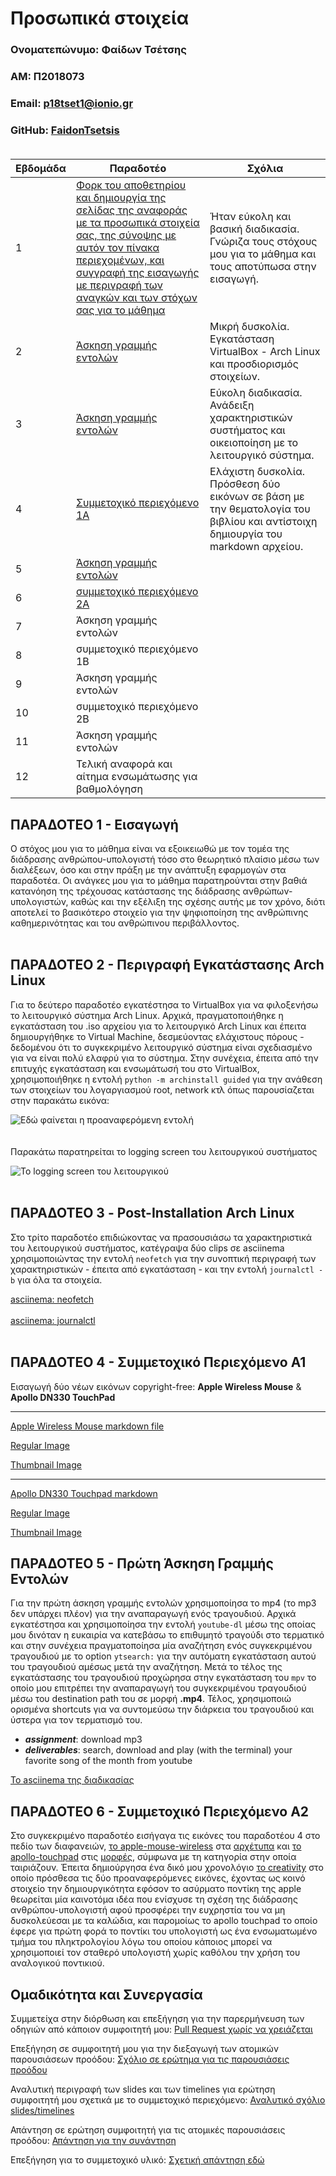 # Προσωπικά στοιχεία

### Ονοματεπώνυμο: Φαίδων Τσέτσης

### ΑΜ: Π2018073 

### Email: p18tset1@ionio.gr

### GitHub: [FaidonTsetsis](https://github.com/FaidonTsetsis) <br><br>



| Εβδομάδα | Παραδοτέο | Σχόλια |
| --- | --- | --- |
| 1 | [Φορκ του αποθετηρίου και δημιουργία της σελίδας της αναφοράς με τα προσωπικά στοιχεία σας, της σύνοψης με αυτόν τον πίνακα περιεχομένων, και συγγραφή της εισαγωγής με περιγραφή των αναγκών και των στόχων σας για το μάθημα](#παραδοτεο-1---εισαγωγή) | Ήταν εύκολη και βασική διαδικασία. Γνώριζα τους στόχους μου για το μάθημα και τους αποτύπωσα στην εισαγωγή.| Ήταν εύκολη και βασική διαδικασία. Γνώριζα τους στόχους μου για το μάθημα και τους αποτύπωσα στην εισαγωγή. |
| 2 | [Άσκηση γραμμής εντολών](#παραδοτεο-2---περιγραφή-εγκατάστασης-arch-linux) | Μικρή δυσκολία. Εγκατάσταση VirtualBox - Arch Linux και προσδιορισμός στοιχείων. |
| 3 | [Άσκηση γραμμής εντολών](#παραδοτεο-3---post-installation-arch-linux) | Εύκολη διαδικασία. Ανάδειξη χαρακτηριστικών συστήματος και οικειοποίηση με το λειτουργικό σύστημα.|
| 4 | [Συμμετοχικό περιεχόμενο 1A](#παραδοτεο-4---συμμετοχικό-περιεχόμενο-α1) | Ελάχιστη δυσκολία. Πρόσθεση δύο εικόνων σε βάση με την θεματολογία του βιβλίου και αντίστοιχη δημιουργία του markdown αρχείου. |
| 5 | [Άσκηση γραμμής εντολών](#παραδοτεο-5---πρώτη-άσκηση-γραμμής-εντολών) |
| 6 | [συμμετοχικό περιεχόμενο 2A](#παραδοτεο-6---συμμετοχικό-περιεχόμενο-α2) |
| 7 | Άσκηση γραμμής εντολών |
| 8 | συμμετοχικό περιεχόμενο 1B |
| 9 | Άσκηση γραμμής εντολών |
| 10 | συμμετοχικό περιεχόμενο 2B |
| 11 | Άσκηση γραμμής εντολών |
| 12 | Τελική αναφορά και αίτημα ενσωμάτωσης για βαθμολόγηση |

## ΠΑΡΑΔΟΤΕΟ 1 - Εισαγωγή

Ο στόχος μου για το μάθημα είναι να εξοικειωθώ με τον τομέα της διάδρασης ανθρώπου-υπολογιστή τόσο στο θεωρητικό πλαίσιο μέσω των διαλέξεων, όσο και στην πράξη με την ανάπτυξη εφαρμογών στα παραδοτέα. Οι ανάγκες μου για το μάθημα παρατηρούνται στην βαθιά κατανόηση της τρέχουσας κατάστασης της διάδρασης ανθρώπων-υπολογιστών, καθώς και την εξέλιξη της σχέσης αυτής με τον χρόνο, διότι αποτελεί το βασικότερο στοιχείο για την ψηφιοποίηση της ανθρώπινης καθημερινότητας και του ανθρώπινου περιβάλλοντος. <br><br>

## ΠΑΡΑΔΟΤΕΟ 2 - Περιγραφή Εγκατάστασης Arch Linux

Για το δεύτερο παραδοτέο εγκατέστησα το VirtualBox για να φιλοξενήσω το λειτουργικό σύστημα Arch Linux. Αρχικά, πραγματοποιήθηκε η εγκατάσταση του .iso αρχείου για το λειτουργικό Arch Linux και έπειτα δημιουργήθηκε το Virtual Machine, δεσμεύοντας ελάχιστους πόρους - δεδομένου ότι το συγκεκριμένο λειτουργικό σύστημα είναι σχεδιασμένο για να είναι πολύ ελαφρύ για το σύστημα. Στην συνέχεια, έπειτα από την επιτυχής εγκατάσταση και ενσωμάτωσή του στο VirtualBox, χρησιμοποιήθηκε η εντολή ```python -m archinstall guided``` για την ανάθεση των στοιχείων του λογαργιασμού root, network κτλ όπως παρουσίαζεται στην παρακάτω εικόνα:

![Εδώ φαίνεται η προαναφερόμενη εντολή](https://user-images.githubusercontent.com/44473403/141696486-73c4b72a-caf2-4675-a98b-c8a78927c42d.png) <br>
<br><br> 
Παρακάτω παρατηρείται το logging screen του λειτουργικού συστήματος


![Το logging screen του λειτουργικού](https://user-images.githubusercontent.com/44473403/141697210-f7ecd644-2da4-457b-b9e6-a4dc80c675df.png) <br><br>

## ΠΑΡΑΔΟΤΕΟ 3 - Post-Installation Arch Linux

Στο τρίτο παραδοτέο επιδιώκοντας να πρασουσιάσω τα χαρακτηριστικά του λειτουργικού συστήματος, κατέγραψα δύο clips σε asciinema χρησιμοποιώντας την εντολή ```neofetch``` για την συνοπτική περιγραφή των χαρακτηριστικών - έπειτα από εγκατάσταση - και την εντολή ```journalctl -b``` για όλα τα στοιχεία. 

[asciinema: neofetch](https://asciinema.org/a/449105) <br><br>
[asciinema: journalctl](https://asciinema.org/a/hpauVSSWHuAsnH9lvea7BM407) <br> <br>

## ΠΑΡΑΔΟΤΕΟ 4 - Συμμετοχικό Περιεχόμενο Α1

Εισαγωγή δύο νέων εικόνων copyright-free: **Apple Wireless Mouse** & **Apollo DN330 TouchPad**

---
[Apple Wireless Mouse markdown file](https://github.com/FaidonTsetsis/_gallery/blob/2018073/apple-mouse-wireless.md)

[Regular Image](https://github.com/FaidonTsetsis/images/blob/2018073/apple-mouse-wireless.jpg)

[Thumbnail Image](https://github.com/FaidonTsetsis/images/blob/2018073/apple-mouse-wireless-thumb.jpg) 

---
[Apollo DN330 Touchpad markdown](https://github.com/FaidonTsetsis/_gallery/blob/2018073/apollo-touchpad.md)

[Regular Image](https://github.com/FaidonTsetsis/images/blob/2018073/apollo-touchpad.jpg)

[Thumbnail Image](https://github.com/FaidonTsetsis/images/blob/2018073/apollo-touchpad-thumb.jpg) <br>

## ΠΑΡΑΔΟΤΕΟ 5 - Πρώτη Άσκηση Γραμμής Εντολών

Για την πρώτη άσκηση γραμμής εντολών χρησιμοποίησα το mp4 (το mp3 δεν υπάρχει πλέον) για την αναπαραγωγή ενός τραγουδιού. Αρχικά εγκατέστησα και χρησιμοποίησα την εντολή ```youtube-dl``` μέσω της οποίας μου δινόταν η ευκαιρία να κατεβάσω το επιθυμητό τραγούδι στο τερματικό και στην συνέχεια πραγματοποίησα μία αναζήτηση ενός συγκεκριμένου τραγουδιού με το option ```ytsearch:``` για την αυτόματη εγκατάσταση αυτού του τραγουδιού αμέσως μετά την αναζήτηση. Μετά το τέλος της εγκατάστασης του τραγουδιού προχώρησα στην εγκατάσταση του ```mpv``` το οποίο μου επιτρέπει την αναπαραγωγή του συγκεκριμένου τραγουδιού μέσω του destination path του σε μορφή **.mp4**. Τέλος, χρησιμοποιώ ορισμένα shortcuts για να συντομεύσω την διάρκεια του τραγουδιού και ύστερα για τον τερματισμό του.

- ***assignment***: download mp3
- ***deliverables***: search, download and play (with the terminal) your favorite song of the month from youtube 

[Το asciinema της διαδικασίας](https://asciinema.org/a/453848) <br>

## ΠΑΡΑΔΟΤΕΟ 6 - Συμμετοχικό Περιεχόμενο Α2

Στο συγκεκριμένο παραδοτέο εισήγαγα τις εικόνες του παραδοτέου 4 στο πεδίο των διαφανειών, [το apple-mouse-wireless](https://github.com/FaidonTsetsis/images/blob/2018073/apple-mouse-wireless.jpg) στα [αρχέτυπα](https://github.com/FaidonTsetsis/site/blob/2018073/_slides/archetypes.md) και [το apollo-touchpad](https://github.com/FaidonTsetsis/images/blob/2018073/apollo-touchpad.jpg) στις [μορφές](https://github.com/FaidonTsetsis/site/blob/2018073/_slides/forms.md), σύμφωνα με τη κατηγορία στην οποία ταιριάζουν. Έπειτα δημιούργησα ένα δικό μου χρονολόγιο [το creativity](https://github.com/FaidonTsetsis/site/blob/2018073/_timeline/creativity.md) στο οποίο πρόσθεσα τις δύο προαναφερόμενες εικόνες, έχοντας ως κοινό στοιχείο την δημιουργικότητα εφόσον το ασύρματο ποντίκη της apple θεωρείται μία καινοτόμα ιδέα που ενίσχυσε τη σχέση της διάδρασης ανθρώπου-υπολογιστή αφού προσφέρει την ευχρηστία του να μη δυσκολεύεσαι με τα καλώδια, και παρομοίως το apollo touchpad το οποίο έφερε για πρώτη φορά το ποντίκι του υπολογιστή ως ένα ενσωματωμένο τμήμα του πληκτρολογίου λόγω του οποίου κάποιος μπορεί να χρησιμοποιεί τον σταθερό υπολογιστή χωρίς καθόλου την χρήση του αναλογικού ποντικιού.


## Ομαδικότητα και Συνεργασία

Συμμετείχα στην διόρθωση και επεξήγηση για την παρερμήνευση των οδηγιών από κάποιον συμφοιτητή μου: [Pull Request χωρίς να χρειάζεται](https://github.com/courses-ionio/hci/pull/1560)

Επεξήγηση σε συμφοιτητή μου για την διεξαγωγή των ατομικών παρουσιάσεων προόδου: [Σχόλιο σε ερώτημα για τις παρουσιάσεις προόδου](https://github.com/courses-ionio/hci/discussions/1630)

Αναλυτική περιγραφή των slides και των timelines για ερώτηση συμφοιτητή μου σχετικά με το συμμετοχικό περιεχόμενο: [Αναλυτικό σχόλιο slides/timelines](https://github.com/courses-ionio/hci/discussions/1634)

Απάντηση σε ερώτηση συμφοιτητή για τις ατομικές παρουσιάσεις προόδου: [Απάντηση για την συνάντηση](https://github.com/courses-ionio/hci/discussions/1641)

Επεξήγηση για το συμμετοχικό υλικό: [Σχετική απάντηση εδώ](https://github.com/courses-ionio/hci/discussions/1662)
